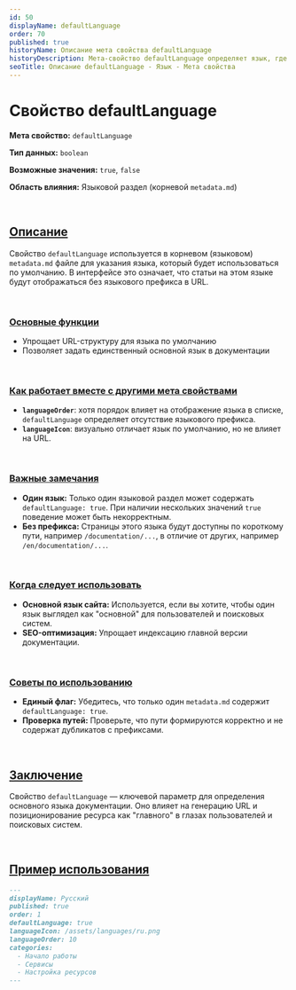 ```yaml
---
id: 50  
displayName: defaultLanguage
order: 70  
published: true  
historyName: Описание мета свойства defaultLanguage  
historyDescription: Мета-свойство defaultLanguage определяет язык, где будет отсутствовать языковая часть в URL.  
seoTitle: Описание defaultLanguage - Язык - Мета свойства
---
```


# Свойство defaultLanguage

**Мета свойство:** `defaultLanguage`

**Тип данных:** `boolean`

**Возможные значения:** `true`, `false`

**Область влияния:** Языковой раздел (корневой `metadata.md`)

<br/>

## [Описание](description)

Свойство `defaultLanguage` используется в корневом (языковом) `metadata.md` файле для указания языка, который будет
использоваться по умолчанию. В интерфейсе это означает, что статьи на этом языке будут отображаться без языкового
префикса в URL.

<br/>

### [Основные функции](basic-functions)

- Упрощает URL-структуру для языка по умолчанию
- Позволяет задать единственный основной язык в документации

<br/>

### [Как работает вместе с другими мета свойствами](with-other-properties)

- **`languageOrder`**: хотя порядок влияет на отображение языка в списке, `defaultLanguage` определяет отсутствие языкового префикса.
- **`languageIcon`**: визуально отличает язык по умолчанию, но не влияет на URL.

<br/>

### [Важные замечания](notes)

- **Один язык:** Только один языковой раздел может содержать `defaultLanguage: true`. При наличии нескольких значений `true` поведение может быть некорректным.
- **Без префикса:** Страницы этого языка будут доступны по короткому пути, например `/documentation/...`, в отличие от других, например `/en/documentation/...`.

<br/>

### [Когда следует использовать](when-to-use)

- **Основной язык сайта:** Используется, если вы хотите, чтобы один язык выглядел как "основной" для пользователей и поисковых систем.
- **SEO-оптимизация:** Упрощает индексацию главной версии документации.

<br/>

### [Советы по использованию](advice)

- **Единый флаг:** Убедитесь, что только один `metadata.md` содержит `defaultLanguage: true`.
- **Проверка путей:** Проверьте, что пути формируются корректно и не содержат дубликатов с префиксами.

<br/>

## [Заключение](conclusion)

Свойство `defaultLanguage` — ключевой параметр для определения основного языка документации. 
Оно влияет на генерацию URL и позиционирование ресурса как "главного" в глазах пользователей и поисковых систем.

<br/>

## [Пример использования](examples)

```md
---
displayName: Русский
published: true
order: 1
defaultLanguage: true
languageIcon: /assets/languages/ru.png
languageOrder: 10
categories:
  - Начало работы
  - Сервисы
  - Настройка ресурсов
---
```
